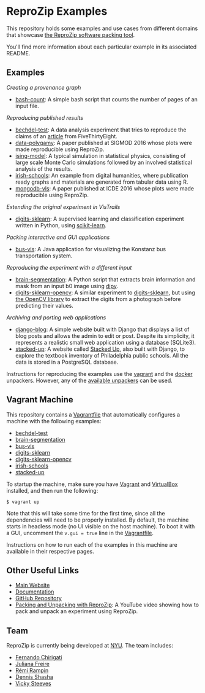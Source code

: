 ReproZip Examples
=================

This repository holds some examples and use cases from different domains that showcase [the ReproZip software packing tool](https://www.reprozip.org/).

You'll find more information about each particular example in its associated README.

Examples
--------

*Creating a provenance graph*

* [bash-count](bash-count): A simple bash script that counts the number of pages of an input file.

*Reproducing published results*

* [bechdel-test](bechdel-test): A data analysis experiment that tries to reproduce the claims of an [article](http://fivethirtyeight.com/features/the-dollar-and-cents-case-against-hollywoods-exclusion-of-women/) from FiveThirtyEight.
* [data-polygamy](data-polygamy): A paper published at SIGMOD 2016 whose plots were made reproducible using ReproZip.
* [ising-model](ising-model): A typical simulation in statistical physics, consisting of large scale Monte Carlo simulations followed by an involved statistical analysis of the results.
* [irish-schools](irish-schools): An example from digital humanities, where publication ready graphs and materials are generated from tabular data using R.
* [mongodb-vls](mongodb-vls): A paper published at ICDE 2016 whose plots were made reproducible using ReproZip.

*Extending the original experiment in VisTrails*

* [digits-sklearn](digits-sklearn): A supervised learning and classification experiment written in Python, using [scikit-learn](http://scikit-learn.org/).

*Packing interactive and GUI applications*

* [bus-vis](bus-vis): A Java application for visualizing the Konstanz bus transportation system.

*Reproducing the experiment with a different input*

* [brain-segmentation](brain-segmentation): A Python script that extracts brain information and mask from an input b0 image using [dipy](http://nipy.org/dipy/).
* [digits-sklearn-opencv](digits-sklearn-opencv): A similar experiment to [digits-sklearn](digits-sklearn), but using [the OpenCV library](http://opencv.org/) to extract the digits from a photograph before predicting their values.

*Archiving and porting web applications*

* [django-blog](django-blog): A simple website built with Django that displays a list of blog posts and allows the admin to edit or post. Despite its simplicity, it represents a realistic small web application using a database (SQLite3).
* [stacked-up](stacked-up): A website called [Stacked Up](http://stackedup.org/), also built with Django, to explore the textbook inventory of Philadelphia public schools. All the data is stored in a PostgreSQL database.

Instructions for reproducing the examples use the [vagrant](http://reprozip.readthedocs.io/en/stable/unpacking.html#the-vagrant-unpacker-building-a-virtual-machine) and the [docker](http://reprozip.readthedocs.io/en/stable/unpacking.html#the-docker-unpacker-building-a-docker-container) unpackers. However, any of the [available unpackers](http://reprozip.readthedocs.io/en/stable/unpacking.html#unpackers) can be used.

Vagrant Machine
---------------

This repository contains a [Vagrantfile](Vagrantfile) that automatically configures a machine with the following examples:

* [bechdel-test](bechdel-test)
* [brain-segmentation](brain-segmentation)
* [bus-vis](bus-vis)
* [digits-sklearn](digits-sklearn)
* [digits-sklearn-opencv](digits-sklearn-opencv)
* [irish-schools](irish-schools)
* [stacked-up](stacked-up)

To startup the machine, make sure you have [Vagrant](https://www.vagrantup.com/) and [VirtualBox](https://www.virtualbox.org/) installed, and then run the following:

    $ vagrant up

Note that this will take some time for the first time, since all the dependencies will need to be properly installed. By default, the machine starts in headless mode (no UI visible on the host machine). To boot it with a GUI, uncomment the ``v.gui = true`` line in the [Vagrantfile](Vagrantfile).

Instructions on how to run each of the examples in this machine are available in their respective pages.

Other Useful Links
------------------

* [Main Website](https://www.reprozip.org/)
* [Documentation](http://reprozip.readthedocs.io/)
* [GitHub Repository](https://github.com/ViDA-NYU/reprozip)
* [Packing and Unpacking with ReproZip](https://www.youtube.com/watch?v=-zLPuwCHXo0): A YouTube video showing how to pack and unpack an experiment using ReproZip.

Team
----

ReproZip is currently being developed at [NYU](http://engineering.nyu.edu/). The team includes:

* [Fernando Chirigati](http://vgc.poly.edu/~fchirigati/)
* [Juliana Freire](http://vgc.poly.edu/~juliana/)
* [Rémi Rampin](https://remram.fr/)
* [Dennis Shasha](http://cs.nyu.edu/shasha/)
* [Vicky Steeves](http://vickysteeves.com/)

